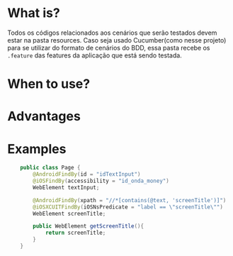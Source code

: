 # What is?
Todos os códigos relacionados aos cenários que serão testados devem
estar na pasta resources. Caso seja usado Cucumber(como nesse projeto)
para se utilizar do formato de cenários do BDD, essa pasta recebe
os `.feature` das features da aplicação que está sendo testada.
# When to use?

# Advantages
# Examples
```java
    public class Page {
        @AndroidFindBy(id = "idTextInput")
        @iOSFindBy(accessibility = "id_onda_money")
        WebElement textInput;

        @AndroidFindBy(xpath = "//*[contains(@text, 'screenTitle')]")
        @iOSXCUITFindBy(iOSNsPredicate = "label == \"screenTitle\"")
        WebElement screenTitle;

        public WebElement getScreenTitle(){
            return screenTitle;
        }
    }
```